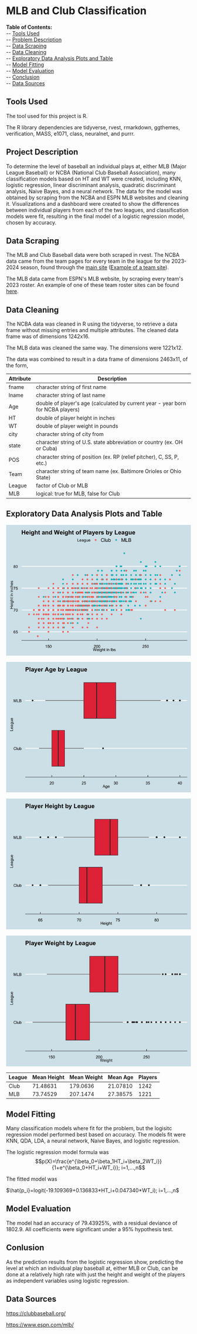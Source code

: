 # MLB and Club Classification

**Table of Contents:**<br>
-- [Tools Used](#item-one)<br>
-- [Problem Description](#item-two)<br>
-- [Data Scraping](#item-three)<br>
-- [Data Cleaning](#item-four)<br>
-- [Exploratory Data Analysis Plots and Table](#item-five)<br>
-- [Model Fitting](#item-six)<br>
-- [Model Evaluation](#item-seven)<br>
-- [Conclusion](#item-eight)<br>
-- [Data Sources](#item-nine)<br>


<a id="item-one"></a>

## Tools Used

The tool used for this project is R.

The R library dependencies are tidyverse, rvest, rmarkdown, ggthemes, verification, MASS, e1071, class, neuralnet, and purrr.


<a id="item-two"></a>

## Project Description

To determine the level of baseball an individual plays at, either MLB (Major League Baseball) or NCBA (National Club Baseball Association), many classification models based on HT and WT were created, including KNN, logistic regression, linear discriminant analysis, quadratic discriminant analysis, Naive Bayes, and a neural network. The data for the model was obtained by scraping from the NCBA and ESPN MLB websites and cleaning it. Visualizations and a dashboard were created to show the differences between individual players from each of the two leagues, and classification models were fit, resulting in the final model of a logistic regression model, chosen by accuracy.


<a id="item-three"></a>

## Data Scraping

The MLB and Club Baseball data were both scraped in rvest. The NCBA data came from the team pages for every team in the league for the 2023-2024 season, found through the [main site](https://clubbaseball.org/) ([Example of a team site](https://clubbaseball.org/league/players/?season=b8856e04-ce36-4dc7-94cc-6e704cb0004d&team=9a403849-3af1-4f1a-923c-9ee81aa2caad)).

The MLB data came from ESPN's MLB website, by scraping every team's 2023 roster. An example of one of these team roster sites can be found [here](https://www.espn.com/mlb/team/roster/_/name/bal/baltimore-orioles).

<a id="item-four"></a>

## Data Cleaning

The NCBA data was cleaned in R using the tidyverse, to retrieve a data frame without missing entries and multiple attributes. The cleaned data frame was of dimensions 1242x16.

The MLB data was cleaned the same way. The dimensions were 1221x12.

The data was combined to result in a data frame of dimensions 2463x11, of the form,

| Attribute | Description |
|-----------|-------------|
| fname | character string of first name |
| lname | character string of last name |
| Age | double of player's age (calculated by current year - year born for NCBA players)
| HT | double of player height in inches |
| WT | double of player weight in pounds|
| city | character string of city from |
| state | character string of U.S. state abbreviation or country (ex. OH or Cuba) |
| POS | character string of position (ex. RP (relief pitcher), C, SS, P, etc.) |
| Team | character string of team name (ex. Baltimore Orioles or Ohio State) |
| League | factor of Club or MLB |
| MLB | logical: true for MLB, false for Club |


<a id="item-five"></a>

## Exploratory Data Analysis Plots and Table

![Player Height and Weight by League](Plots/height_weight_mlb_ncba.png)

![Player Age by League](Plots/age_by_league.png)

![Player Height by League](Plots/height_by_league.png)

![Player Weight by League](Plots/weight_by_league.png)


| League | Mean Height | Mean Weight | Mean Age | Players |
|---|---|---|---|---|
| Club | 71.48631 | 179.0636 | 21.07810 | 1242 | 
| MLB | 73.74529 | 207.1474	| 27.38575 | 1221 |

<a id="item-six"></a>

## Model Fitting

Many classification models where fit for the problem, but the logisitc regression model performed best based on accuracy. The models fit were KNN, QDA, LDA, a neural network, Naive Bayes, and logistic regression.

The logistic regression model formula was
$$p(X)=\frac{e^{\beta_0+\beta_1HT_i+\beta_2WT_i}}{1+e^{\beta_0+HT_i+WT_i}}; i=1,...,n$$

The fitted model was

$`\hat{p_i}=logit(-19.109369+0.136833*HT_i+0.047340*WT_i); i=1,...,n`$

<a id="item-seven"></a>

## Model Evaluation

The model had an accuracy of 79.43925%, with a residual deviance of 1802.9.
All coefficients were significant under a 95% hypothesis test.

<a id="item-eight"></a>

## Conlusion

As the prediction results from the logistic regression show, predicting the level at which an individual play baseball at, either MLB or Club, can be done at a relatively high rate with just the height and weight of the players as independent variables using logistic regression.

<a id="item-nine"></a>

## Data Sources

https://clubbaseball.org/

https://www.espn.com/mlb/
